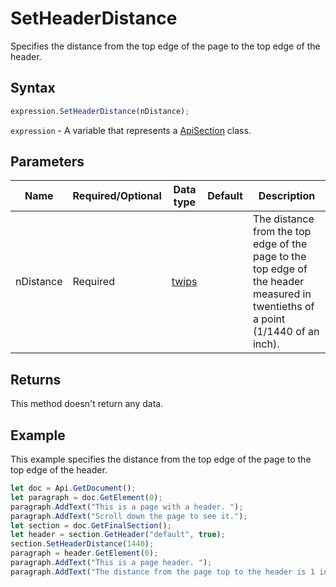# SetHeaderDistance

Specifies the distance from the top edge of the page to the top edge of the header.

## Syntax

```javascript
expression.SetHeaderDistance(nDistance);
```

`expression` - A variable that represents a [ApiSection](../ApiSection.md) class.

## Parameters

| **Name** | **Required/Optional** | **Data type** | **Default** | **Description** |
| ------------- | ------------- | ------------- | ------------- | ------------- |
| nDistance | Required | [twips](../../Enumeration/twips.md) |  | The distance from the top edge of the page to the top edge of the header measured in twentieths of a point (1/1440 of an inch). |

## Returns

This method doesn't return any data.

## Example

This example specifies the distance from the top edge of the page to the top edge of the header.

```javascript
let doc = Api.GetDocument();
let paragraph = doc.GetElement(0);
paragraph.AddText("This is a page with a header. ");
paragraph.AddText("Scroll down the page to see it.");
let section = doc.GetFinalSection();
let header = section.GetHeader("default", true);
section.SetHeaderDistance(1440);
paragraph = header.GetElement(0);
paragraph.AddText("This is a page header. ");
paragraph.AddText("The distance from the page top to the header is 1 inch (1440 twentieths of a point).");
```
